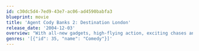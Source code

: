 ```yaml
---
id: c30dc5d4-7ed9-43e7-ac06-ad4590babfa3
blueprint: movie
title: 'Agent Cody Banks 2: Destination London'
release_date: '2004-12-03'
overview: "With all-new gadgets, high-flying action, exciting chases and a wisecracking new handler, Derek (Anthony Anderson), Cody has to retrieve the device before the world's leaders fall under the evil control of a diabolical villain."
genres: '[{"id": 35, "name": "Comedy"}]'
---
```


